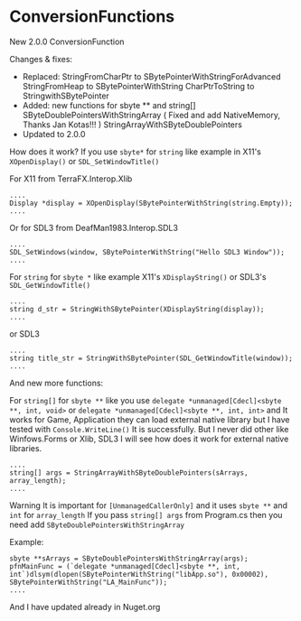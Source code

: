 # ConversionFunctions

New 2.0.0 ConversionFunction

Changes & fixes:
* Replaced:
         StringFromCharPtr to SBytePointerWithStringForAdvanced
         StringFromHeap to SBytePointerWithString
         CharPtrToString to StringwithSBytePointer
*  Added: new functions for sbyte ** and string[]
         SByteDoublePointersWithStringArray ( Fixed and add NativeMemory, Thanks Jan Kotas!!! )
         StringArrayWithSByteDoublePointers
* Updated to 2.0.0

How does it work?
If you use `sbyte*` for `string` like example in X11's `XOpenDisplay()` or `SDL_SetWindowTitle()`

For X11 from TerraFX.Interop.Xlib
```
....
Display *display = XOpenDisplay(SBytePointerWithString(string.Empty));
....
```
Or for SDL3 from DeafMan1983.Interop.SDL3
```
....
SDL_SetWindows(window, SBytePointerWithString("Hello SDL3 Window"));
....
```

For `string` for `sbyte *` like example X11's `XDisplayString()` or SDL3's `SDL_GetWindowTitle()`
```
....
string d_str = StringWithSBytePointer(XDisplayString(display));
....
```
or SDL3
```
....
string title_str = StringWithSBytePointer(SDL_GetWindowTitle(window));
....
```

And new more functions:

For `string[]` for `sbyte **` like you use `delegate *unmanaged[Cdecl]<sbyte **, int, void>` or `delegate *unmanaged[Cdecl]<sbyte **, int, int>` and It works for Game, Application they can load external native library but I have tested with `Console.WriteLine()` It is successfully. But I never did other like Winfows.Forms or Xlib, SDL3 I will see how does it work for external native libraries.
```
....
string[] args = StringArrayWithSByteDoublePointers(sArrays, array_length);
....
```
Warning It is important for `[UnmanagedCallerOnly]` and it uses `sbyte **` and `int` for `array_length`
If you pass `string[] args` from Program.cs then you need add `SByteDoublePointersWithStringArray`

Example:
```
sbyte **sArrays = SByteDoublePointersWithStringArray(args);
pfnMainFunc = (`delegate *unmanaged[Cdecl]<sbyte **, int, int`)dlsym(dlopen(SBytePointerWithString("libApp.so"), 0x00002), SBytePointerWithString("LA_MainFunc"));
....
```
And I have updated already in Nuget.org
